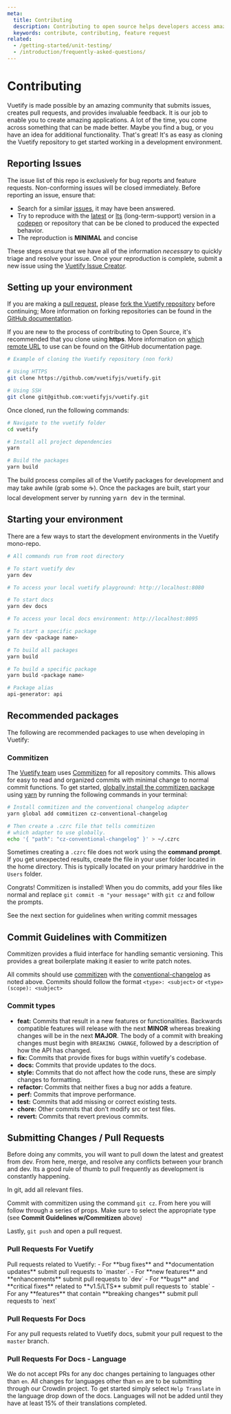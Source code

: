 ```yaml
---
meta:
  title: Contributing
  description: Contributing to open source helps developers access amazing tools for free. Learn how you can help develop in the Vuetify framework.
  keywords: contribute, contributing, feature request
related:
  - /getting-started/unit-testing/
  - /introduction/frequently-asked-questions/
---
```


# Contributing

Vuetify is made possible by an amazing community that submits issues, creates pull requests, and provides invaluable feedback. It is our job to enable you to create amazing applications. A lot of the time, you come across something that can be made better. Maybe you find a bug, or you have an idea for additional functionality. That's great! It's as easy as cloning the Vuetify repository to get started working in a development environment.

<promoted-ad slug="vuemastery-getting-started" />

## Reporting Issues

The issue list of this repo is exclusively for bug reports and feature requests. Non-conforming issues will be closed immediately. Before reporting an issue, ensure that:

- Search for a similar [issues](https://github.com/vuetifyjs/vuetify/issues), it may have been answered.
- Try to reproduce with the [latest](https://github.com/vuetifyjs/vuetify/releases/latest) or [lts](https://github.com/vuetifyjs/vuetify/tree/stable) (long-term-support) version in a [codepen](https://template.vuetifyjs.com/) or repository that can be be cloned to produced the expected behavior.
- The reproduction is **MINIMAL** and concise

These steps ensure that we have all of the information *necessary* to quickly triage and resolve your issue. Once your reproduction is complete, submit a new issue using the [Vuetify Issue Creator](https://issues.vuetifyjs.com/).

## Setting up your environment

If you are making a [pull request](https://github.com/vuetifyjs/vuetify/pulls), please [fork the Vuetify repository](https://github.com/vuetifyjs/vuetify) before continuing; More information on forking repositories can be found in the [GitHub documentation](https://help.github.com/en/github/getting-started-with-github/fork-a-repo).

If you are new to the process of contributing to Open Source, it's recommended that you clone using **https**. More information on [which remote URL](https://help.github.com/en/github/using-git/which-remote-url-should-i-use) to use can be found on the GitHub documentation page.

```bash
# Example of cloning the Vuetify repository (non fork)

# Using HTTPS
git clone https://github.com/vuetifyjs/vuetify.git

# Using SSH
git clone git@github.com:vuetifyjs/vuetify.git
```

Once cloned, run the following commands:

```bash
# Navigate to the vuetify folder
cd vuetify

# Install all project dependencies
yarn

# Build the packages
yarn build
```

The build process compiles all of the Vuetify packages for development and may take awhile (grab some ☕). Once the packages are built, start your local development server by running <kbd>yarn dev</kbd> in the terminal.

## Starting your environment

There are a few ways to start the development environments in the Vuetify mono-repo.

```bash
# All commands run from root directory

# To start vuetify dev
yarn dev

# To access your local vuetify playground: http://localhost:8080

# To start docs
yarn dev docs

# To access your local docs environment: http://localhost:8095

# To start a specific package
yarn dev <package name>

# To build all packages
yarn build

# To build a specific package
yarn build <package name>

# Package alias
api-generator: api
```

## Recommended packages

The following are recommended packages to use when developing in Vuetify:

### Commitizen

The [Vuetify team](https://vuetifyjs.com/introduction/meet-the-team/) uses [Commitizen](https://github.com/commitizen/cz-cli) for all repository commits. This allows for easy to read and organized commits with minimal change to normal commit functions. To get started, [globally install the commitizen package](https://github.com/commitizen/cz-cli#conventional-commit-messages-as-a-global-utility) using [yarn](https://yarnpkg.com/) by running the following commands in your terminal:

```bash
# Install commitizen and the conventional changelog adapter
yarn global add commitizen cz-conventional-changelog

# Then create a .czrc file that tells commitizen
# which adapter to use globally.
echo '{ "path": "cz-conventional-changelog" }' > ~/.czrc
```

<alert type="warning">

  Sometimes creating a `.czrc` file does not work using the **command prompt**. If you get unexpected results, create the file in your user folder located in the home directory. This is typically located on your primary harddrive in the `Users` folder.

</alert>

Congrats! Commitizen is installed! When you do commits, add your files like normal and replace `git commit -m "your message"` with `git cz` and follow the prompts.

See the next section for guidelines when writing commit messages

## Commit Guidelines with Commitizen

Commitizen provides a fluid interface for handling semantic versioning. This provides a great boilerplate making it easier to write patch notes.

All commits should use [commitizen](https://github.com/commitizen/cz-cli) with the [conventional-changelog](https://github.com/conventional-changelog/conventional-changelog) as noted above. Commits should follow the format `<type>: <subject>` or `<type>(scope): <subject>`

### Commit types

- **feat:** Commits that result in a new features or functionalities. Backwards compatible features will release with the next **MINOR** whereas breaking changes will be in the next **MAJOR**. The body of a commit with breaking changes must begin with `BREAKING CHANGE`, followed by a description of how the API has changed.
- **fix:** Commits that provide fixes for bugs within vuetify's codebase.
- **docs:** Commits that provide updates to the docs.
- **style:** Commits that do not affect how the code runs, these are simply changes to formatting.
- **refactor:** Commits that neither fixes a bug nor adds a feature.
- **perf:** Commits that improve performance.
- **test:** Commits that add missing or correct existing tests.
- **chore:** Other commits that don't modify src or test files.
- **revert:** Commits that revert previous commits.

## Submitting Changes / Pull Requests

Before doing any commits, you will want to pull down the latest and greatest from dev. From here, merge, and resolve any conflicts between your branch and dev. Its a good rule of thumb to pull frequently as development is constantly happening.

In git, add all relevant files.

Commit with commitizen using the command `git cz`. From here you will follow through a series of props. Make sure to select the appropriate type (see **Commit Guidelines w/Commitizen** above)

Lastly, `git push` and open a pull request.

### Pull Requests For Vuetify

<alert type="info">
  Pull requests related to Vuetify:
  - For **bug fixes** and **documentation updates** submit pull requests to `master`.
  - For **new features** and **enhancements** submit pull requests to `dev`
  - For **bugs** and **critical fixes** related to **v1.5/LTS** submit pull requests to `stable`
  - For any **features** that contain **breaking changes** submit pull requests to `next`
</alert>

### Pull Requests For Docs

<alert type="info">

  For any pull requests related to Vuetify docs, submit your pull request to the `master` branch.

</alert>

### Pull Requests For Docs - Language

<alert type="info">

  We do not accept PRs for any doc changes pertaining to languages other than `en`. All changes for languages other than `en` are to be submitting through our Crowdin project. To get started simply select `Help Translate` in the language drop down of the docs. Languages will not be added until they have at least 15% of their translations completed.

</alert>
<backmatter />
